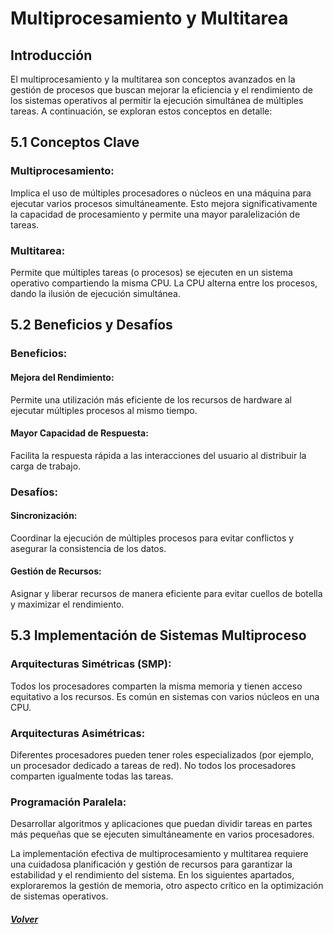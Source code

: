 # Multiprocesamiento y Multitarea
## Introducción
El multiprocesamiento y la multitarea son conceptos avanzados en la gestión de procesos que buscan mejorar la eficiencia y el rendimiento de los sistemas operativos al permitir la ejecución simultánea de múltiples tareas. A continuación, se exploran estos conceptos en detalle:
## 5.1 Conceptos Clave
### Multiprocesamiento: 
 Implica el uso de múltiples procesadores o núcleos en una máquina para ejecutar varios procesos simultáneamente. Esto mejora significativamente la capacidad de procesamiento y permite una mayor paralelización de tareas.
 ### Multitarea: 
 Permite que múltiples tareas (o procesos) se ejecuten en un sistema operativo compartiendo la misma CPU. La CPU alterna entre los procesos, dando la ilusión de ejecución simultánea.
 ## 5.2 Beneficios y Desafíos
 ### Beneficios:
#### Mejora del Rendimiento: 
Permite una utilización más eficiente de los recursos de hardware al ejecutar múltiples procesos al mismo tiempo.
#### Mayor Capacidad de Respuesta: 
Facilita la respuesta rápida a las interacciones del usuario al distribuir la carga de trabajo.
### Desafíos:
#### Sincronización:
Coordinar la ejecución de múltiples procesos para evitar conflictos y asegurar la consistencia de los datos.
#### Gestión de Recursos:
Asignar y liberar recursos de manera eficiente para evitar cuellos de botella y maximizar el rendimiento.
## 5.3 Implementación de Sistemas Multiproceso
### Arquitecturas Simétricas (SMP): 
Todos los procesadores comparten la misma memoria y tienen acceso equitativo a los recursos. Es común en sistemas con varios núcleos en una CPU.
### Arquitecturas Asimétricas:
 Diferentes procesadores pueden tener roles especializados (por ejemplo, un procesador dedicado a tareas de red). No todos los procesadores comparten igualmente todas las tareas.
 ### Programación Paralela: 
 Desarrollar algoritmos y aplicaciones que puedan dividir tareas en partes más pequeñas que se ejecuten simultáneamente en varios procesadores.
 
 La implementación efectiva de multiprocesamiento y multitarea requiere una cuidadosa planificación y gestión de recursos para garantizar la estabilidad y el rendimiento del sistema. En los siguientes apartados, exploraremos la gestión de memoria, otro aspecto crítico en la optimización de sistemas operativos.

#### *[Volver](00_Introduccio.md)*